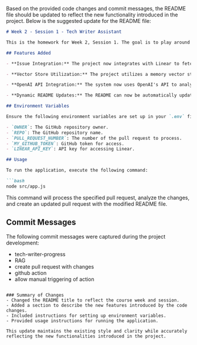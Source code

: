 Based on the provided code changes and commit messages, the README file should be updated to reflect the new functionality introduced in the project. Below is the suggested update for the README file:

```markdown
# Week 2 - Session 1 - Tech Writer Assistant

This is the homework for Week 2, Session 1. The goal is to play around with Langsmith, a tool that allows you to gain insights into interactions between your code, LLMs, vector databases, and more.

## Features Added

- **Issue Integration:** The project now integrates with Linear to fetch issues, allowing for better documentation based on user-reported issues. The integration includes fetching details such as issue titles and descriptions, which are transformed into documents for further processing.

- **Vector Store Utilization:** The project utilizes a memory vector store to manage and retrieve document embeddings, enhancing the project's ability to understand and summarize changes based on the context provided by relevant issues.

- **OpenAI API Integration:** The system now uses OpenAI's API to analyze code changes and commit messages. It generates suggestions for updating the README file based on the context of the changes made in the pull request.

- **Dynamic README Updates:** The README can now be automatically updated based on the changes made in the pull request, ensuring that documentation remains accurate and up-to-date.

## Environment Variables

Ensure the following environment variables are set up in your `.env` file:

- `OWNER`: The GitHub repository owner.
- `REPO`: The GitHub repository name.
- `PULL_REQUEST_NUMBER`: The number of the pull request to process.
- `MY_GITHUB_TOKEN`: GitHub token for access.
- `LINEAR_API_KEY`: API key for accessing Linear.

## Usage

To run the application, execute the following command:

```bash
node src/app.js
```

This command will process the specified pull request, analyze the changes, and create an updated pull request with the modified README file.

## Commit Messages

The following commit messages were captured during the project development:

- tech-writer-progress
- RAG
- create pull request with changes
- github action
- allow manual triggering of action
```

### Summary of Changes
- Changed the README title to reflect the course week and session.
- Added a section to describe the new features introduced by the code changes.
- Included instructions for setting up environment variables.
- Provided usage instructions for running the application.

This update maintains the existing style and clarity while accurately reflecting the new functionalities introduced in the project.